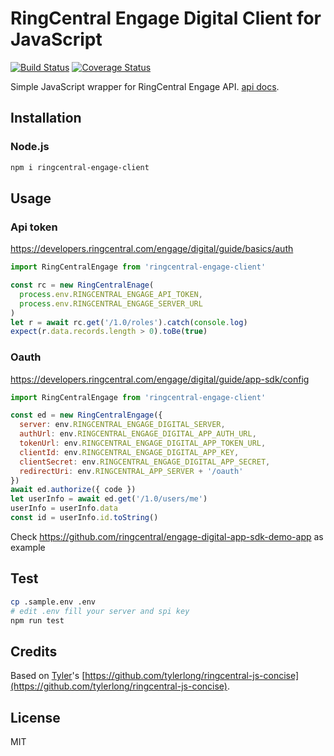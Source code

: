 # RingCentral Engage Digital Client for JavaScript

[![Build Status](https://travis-ci.com/ringcentral/engage-digital-js.svg?branch=release)](https://travis-ci.com/ringcentral/engage-digital-js)
[![Coverage Status](https://coveralls.io/repos/github/ringcentral/engage-digital-js/badge.svg?branch=release)](https://coveralls.io/github/ringcentral/engage-digital-js?branch=release)

Simple JavaScript wrapper for RingCentral Engage API. [api docs](https://engage-digital-api-docs.readthedocs.io/en/latest).

## Installation

### Node.js

```bash
npm i ringcentral-engage-client
```

## Usage

### Api token

https://developers.ringcentral.com/engage/digital/guide/basics/auth

```js
import RingCentralEngage from 'ringcentral-engage-client'

const rc = new RingCentralEnage(
  process.env.RINGCENTRAL_ENGAGE_API_TOKEN,
  process.env.RINGCENTRAL_ENGAGE_SERVER_URL
)
let r = await rc.get('/1.0/roles').catch(console.log)
expect(r.data.records.length > 0).toBe(true)
```

### Oauth

https://developers.ringcentral.com/engage/digital/guide/app-sdk/config

```js
import RingCentralEngage from 'ringcentral-engage-client'

const ed = new RingCentralEngage({
  server: env.RINGCENTRAL_ENGAGE_DIGITAL_SERVER,
  authUrl: env.RINGCENTRAL_ENGAGE_DIGITAL_APP_AUTH_URL,
  tokenUrl: env.RINGCENTRAL_ENGAGE_DIGITAL_APP_TOKEN_URL,
  clientId: env.RINGCENTRAL_ENGAGE_DIGITAL_APP_KEY,
  clientSecret: env.RINGCENTRAL_ENGAGE_DIGITAL_APP_SECRET,
  redirectUri: env.RINGCENTRAL_APP_SERVER + '/oauth'
})
await ed.authorize({ code })
let userInfo = await ed.get('/1.0/users/me')
userInfo = userInfo.data
const id = userInfo.id.toString()

```

Check https://github.com/ringcentral/engage-digital-app-sdk-demo-app as example

## Test

```bash
cp .sample.env .env
# edit .env fill your server and spi key
npm run test
```

## Credits

Based on [Tyler](https://github.com/tylerlong)'s [https://github.com/tylerlong/ringcentral-js-concise](https://github.com/tylerlong/ringcentral-js-concise).

## License

MIT
